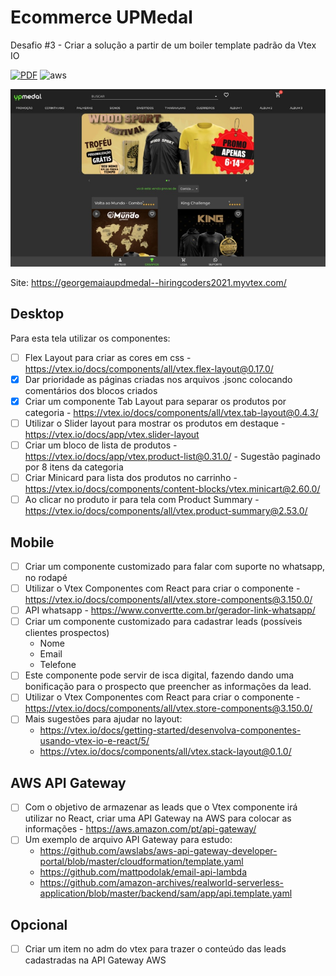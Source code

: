 # Ecommerce UPMedal
Desafio #3 - Criar a solução a partir de um boiler template padrão da Vtex IO

[![PDF](https://img.shields.io/badge/BRIEFING-EC1C24?style=for-the-badge&logo=AdobeAcrobatReader&logoColor=white)](assets/E-commerce-UPMedal.com.pdf) ![aws](https://img.shields.io/badge/Amazon_AWS-232F3E?style=for-the-badge&logo=AmazonAWS&logoColor=white)

![layout](assets/layout.jpg)

Site: https://georgemaiaupdmedal--hiringcoders2021.myvtex.com/

## Desktop

Para esta tela utilizar os componentes:

- [ ] Flex Layout para criar as cores em css - https://vtex.io/docs/components/all/vtex.flex-layout@0.17.0/
- [x] Dar prioridade as páginas criadas nos arquivos .jsonc colocando comentários dos blocos criados
- [x] Criar um componente Tab Layout para separar os produtos por categoria - https://vtex.io/docs/components/all/vtex.tab-layout@0.4.3/
- [ ] Utilizar o Slider layout para mostrar os produtos em destaque - https://vtex.io/docs/app/vtex.slider-layout
- [ ] Criar um bloco de lista de produtos - https://vtex.io/docs/app/vtex.product-list@0.31.0/ - Sugestão paginado por 8 itens da categoria
- [ ] Criar Minicard para lista dos produtos no carrinho - https://vtex.io/docs/components/content-blocks/vtex.minicart@2.60.0/
- [ ] Ao clicar no produto ir para tela com Product Summary - https://vtex.io/docs/components/all/vtex.product-summary@2.53.0/

## Mobile

- [ ] Criar um componente customizado para falar com suporte no whatsapp, no rodapé
- [ ] Utilizar o Vtex Componentes com React para criar o componente - https://vtex.io/docs/components/all/vtex.store-components@3.150.0/
- [ ] API whatsapp - https://www.convertte.com.br/gerador-link-whatsapp/
- [ ] Criar um componente customizado para cadastrar leads (possíveis clientes prospectos)
    - Nome
    - Email
    - Telefone
- [ ] Este componente pode servir de isca digital, fazendo dando uma bonificação para o prospecto que preencher as informações da lead.
- [ ] Utilizar o Vtex Componentes com React para criar o componente - https://vtex.io/docs/components/all/vtex.store-components@3.150.0/
- [ ] Mais sugestões para ajudar no layout:
    - https://vtex.io/docs/getting-started/desenvolva-componentes-usando-vtex-io-e-react/5/
    - https://vtex.io/docs/components/all/vtex.stack-layout@0.1.0/

## AWS API Gateway

- [ ] Com o objetivo de armazenar as leads que o Vtex componente irá utilizar no React, criar uma API Gateway na AWS para colocar as informações - https://aws.amazon.com/pt/api-gateway/
- [ ] Um exemplo de arquivo API Gateway para estudo:
    - https://github.com/awslabs/aws-api-gateway-developer-portal/blob/master/cloudformation/template.yaml
    - https://github.com/mattpodolak/email-api-lambda
    - https://github.com/amazon-archives/realworld-serverless-application/blob/master/backend/sam/app/api.template.yaml

## Opcional

- [ ] Criar um item no adm do vtex para trazer o conteúdo das leads cadastradas na API Gateway AWS